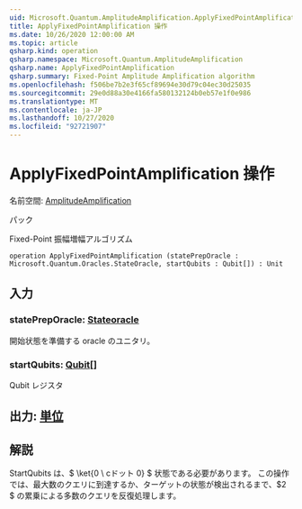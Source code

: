 ```yaml
---
uid: Microsoft.Quantum.AmplitudeAmplification.ApplyFixedPointAmplification
title: ApplyFixedPointAmplification 操作
ms.date: 10/26/2020 12:00:00 AM
ms.topic: article
qsharp.kind: operation
qsharp.namespace: Microsoft.Quantum.AmplitudeAmplification
qsharp.name: ApplyFixedPointAmplification
qsharp.summary: Fixed-Point Amplitude Amplification algorithm
ms.openlocfilehash: f506be7b2e3f65cf89694e30d79c04ec30d25035
ms.sourcegitcommit: 29e0d88a30e4166fa580132124b0eb57e1f0e986
ms.translationtype: MT
ms.contentlocale: ja-JP
ms.lasthandoff: 10/27/2020
ms.locfileid: "92721907"
---
```

# <a name="applyfixedpointamplification-operation"></a>ApplyFixedPointAmplification 操作

名前空間: [AmplitudeAmplification](xref:Microsoft.Quantum.AmplitudeAmplification)

パック [](https://nuget.org/packages/)


Fixed-Point 振幅増幅アルゴリズム

```qsharp
operation ApplyFixedPointAmplification (statePrepOracle : Microsoft.Quantum.Oracles.StateOracle, startQubits : Qubit[]) : Unit
```


## <a name="input"></a>入力

### <a name="statepreporacle--stateoracle"></a>statePrepOracle: [Stateoracle](xref:Microsoft.Quantum.Oracles.StateOracle)

開始状態を準備する oracle のユニタリ。


### <a name="startqubits--qubit"></a>startQubits: [Qubit](xref:microsoft.quantum.lang-ref.qubit)[]

Qubit レジスタ



## <a name="output--unit"></a>出力: [単位](xref:microsoft.quantum.lang-ref.unit)



## <a name="remarks"></a>解説

StartQubits は、$ \ket{0 \ cドット 0} $ 状態である必要があります。 この操作では、最大数のクエリに到達するか、ターゲットの状態が検出されるまで、$2 $ の累乗による多数のクエリを反復処理します。